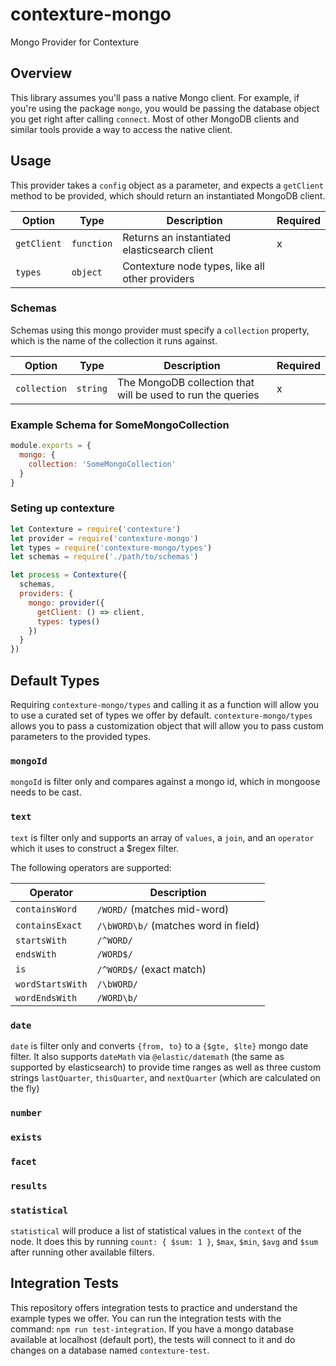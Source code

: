 ﻿# contexture-mongo
Mongo Provider for Contexture

## Overview
This library assumes you'll pass a native Mongo client. For example,
if you're using the package `mongo`, you would be passing the database object you get
right after calling `connect`.  Most of other MongoDB clients and
similar tools provide a way to access the native client.

## Usage
This provider takes a `config` object as a parameter, and expects a
`getClient` method to be provided, which should return an instantiated
MongoDB client.

| Option      | Type       | Description                                      | Required |
| ------      | ----       | -----------                                      | -------- |
| `getClient` | `function` | Returns an instantiated elasticsearch client     | x        |
| `types`     | `object`   | Contexture node types, like all other providers  |          |

### Schemas
Schemas using this mongo provider must specify a `collection` property,
which is the name of the collection it runs against.

| Option        | Type       | Description                                                 | Required |
| ------        | ----       | -----------                                                 | -------- |
| `collection`  | `string`   | The MongoDB collection that will be used to run the queries | x        |

### Example Schema for SomeMongoCollection

```js
module.exports = {
  mongo: {
    collection: 'SomeMongoCollection'
  }
}
```

### Seting up contexture
```js
let Contexture = require('contexture')
let provider = require('contexture-mongo')
let types = require('contexture-mongo/types')
let schemas = require('./path/to/schemas')

let process = Contexture({
  schemas,
  providers: {
    mongo: provider({
      getClient: () => client,
      types: types()
    })
  }
})
```

## Default Types

Requiring `contexture-mongo/types` and calling it as a function will allow you to use a
curated set of types we offer by default.
`contexture-mongo/types` allows you to pass a
customization object that will allow you to pass custom
parameters to the provided types.

### `mongoId`
`mongoId` is filter only and compares against a mongo id, which in mongoose needs to be cast.

### `text`
`text` is filter only and supports an array of `values`, a `join`, and an `operator` which it uses to construct a $regex filter.

The following operators are supported:

| Operator          | Description |
| ----------------- | ----------- |
| `containsWord`    | `/WORD/` (matches mid-word) |
| `containsExact`   | `/\bWORD\b/` (matches word in field) |
| `startsWith`      | `/^WORD/` |
| `endsWith`        | `/WORD$/` |
| `is`              | `/^WORD$/` (exact match) |
| `wordStartsWith`  | `/\bWORD/` |
| `wordEndsWith`    | `/WORD\b/` |

### `date`
`date` is filter only and converts `{from, to}` to a `{$gte, $lte}` mongo date filter.
It also supports `dateMath` via `@elastic/datemath` (the same as supported by elasticsearch) to provide time ranges as well as three custom strings `lastQuarter`, `thisQuarter`, and `nextQuarter` (which are calculated on the fly)

### `number`
### `exists`
### `facet`
### `results`

### `statistical`
`statistical` will produce a list of statistical values in the
`context` of the node. It does this by running `count: { $sum: 1 }`,
`$max`, `$min`, `$avg` and `$sum` after running other available
filters.

## Integration Tests

This repository offers integration tests to practice and understand the example
types we offer. You can run the integration tests with the command: `npm run test-integration`.
If you have a mongo database available at localhost (default port), the tests
will connect to it and do changes on a database named `contexture-test`.
